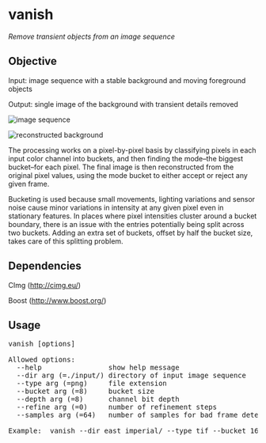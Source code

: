# vanish

*Remove transient objects from an image sequence*

## Objective

Input: image sequence with a stable background and moving foreground objects

Output: single image of the background with transient details removed

![image sequence](http://covex.info/images/east_imperial_anim.gif)

![reconstructed background](http://covex.info/images/output.png)

The processing works on a pixel-by-pixel basis by classifying pixels in each input color channel into buckets, and then finding the mode–the biggest bucket–for each pixel. The final image is then reconstructed from the original pixel values, using the mode bucket to either accept or reject any given frame.

Bucketing is used because small movements, lighting variations and sensor noise cause minor variations in intensity at any given pixel even in stationary features. In places where pixel intensities cluster around a bucket boundary, there is an issue with the entries potentially being split across two buckets. Adding an extra set of buckets, offset by half the bucket size, takes care of this splitting problem.

## Dependencies

CImg (http://cimg.eu/)

Boost (http://www.boost.org/)

## Usage

<pre>
vanish [options]

Allowed options:
  --help                show help message
  --dir arg (=./input/) directory of input image sequence
  --type arg (=png)     file extension
  --bucket arg (=8)     bucket size
  --depth arg (=8)      channel bit depth
  --refine arg (=0)     number of refinement steps
  --samples arg (=64)   number of samples for bad frame detection

Example:  vanish --dir east_imperial/ --type tif --bucket 16
</pre>

